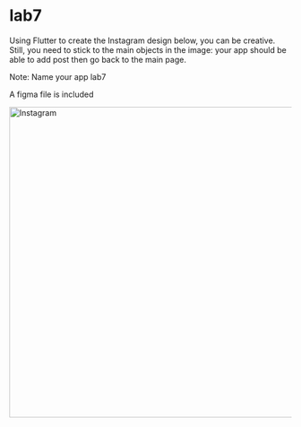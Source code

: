 # lab7

Using Flutter to create the Instagram design below, you can be creative. Still, you need to stick to the main objects in the image: your app should be able to add post then go back to the main page.

Note: Name your app lab7

A figma file is included

<img width="554" alt="Instagram" src="https://user-images.githubusercontent.com/74452750/205493664-6c6e54ed-eac8-4f91-869b-c6c84a1466a0.png">
